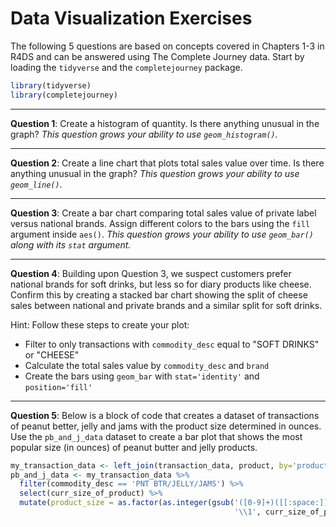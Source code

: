 Data Visualization Exercises
================

The following 5 questions are based on concepts covered in Chapters 1-3 in R4DS and can be answered using The Complete Journey data. Start by loading the `tidyverse` and the `completejourney` package.

``` r
library(tidyverse)
library(completejourney)
```

------------------------------------------------------------------------

**Question 1**: Create a histogram of quantity. Is there anything unusual in the graph?
*This question grows your ability to use `geom_histogram()`.*

------------------------------------------------------------------------

**Question 2**: Create a line chart that plots total sales value over time. Is there anything unusual in the graph?
*This question grows your ability to use `geom_line()`.*

------------------------------------------------------------------------

**Question 3**: Create a bar chart comparing total sales value of private label versus national brands. Assign different colors to the bars using the `fill` argument inside `aes()`.
*This question grows your ability to use `geom_bar()` along with its `stat` argument.*

------------------------------------------------------------------------

**Question 4**: Building upon Question 3, we suspect customers prefer national brands for soft drinks, but less so for diary products like cheese. Confirm this by creating a stacked bar chart showing the split of cheese sales between national and private brands and a similar split for soft drinks.

Hint: Follow these steps to create your plot:

-   Filter to only transactions with `commodity_desc` equal to "SOFT DRINKS" or "CHEESE"
-   Calculate the total sales value by `commodity_desc` and `brand`
-   Create the bars using `geom_bar` with `stat='identity'` and `position='fill'`

------------------------------------------------------------------------

**Question 5**: Below is a block of code that creates a dataset of transactions of peanut better, jelly and jams with the product size determined in ounces. Use the `pb_and_j_data` dataset to create a bar plot that shows the most popular size (in ounces) of peanut butter and jelly products.

``` r
my_transaction_data <- left_join(transaction_data, product, by='product_id')
pb_and_j_data <- my_transaction_data %>% 
  filter(commodity_desc == 'PNT BTR/JELLY/JAMS') %>%
  select(curr_size_of_product) %>%
  mutate(product_size = as.factor(as.integer(gsub('([0-9]+)([[:space:]]*OZ)',
                                                  '\\1', curr_size_of_product))))
```
